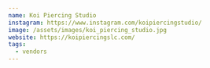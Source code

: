 ```yaml
---
name: Koi Piercing Studio
instagram: https://www.instagram.com/koipiercingstudio/
image: /assets/images/koi_piercing_studio.jpg
website: https://koipiercingslc.com/
tags:
  - vendors
---
```

